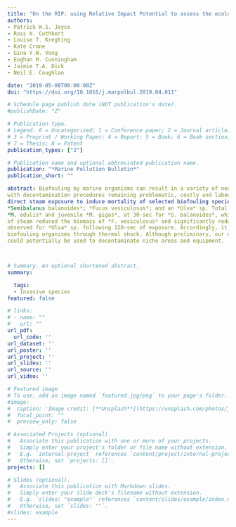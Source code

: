 ```yaml
---
title: "On the RIP: using Relative Impact Potential to assess the ecological impacts of invasive alien species"
authors:
- Patrick W.S. Joyce
- Ross N. Cuthbert
- Louise T. Kregting
- Kate Crane
- Gina Y.W. Vong
- Eoghan M. Cunningham
- Jaimie T.A. Dick
- Neil E. Coughlan

date: "2019-05-00T00:00:00Z"
doi: "https://doi.org/10.1016/j.marpolbul.2019.04.011"

# Schedule page publish date (NOT publication's date).
#publishDate: "Z"

# Publication type.
# Legend: 0 = Uncategorized; 1 = Conference paper; 2 = Journal article;
# 3 = Preprint / Working Paper; 4 = Report; 5 = Book; 6 = Book section;
# 7 = Thesis; 8 = Patent
publication_types: ["2"]

# Publication name and optional abbreviated publication name.
publication: "*Marine Pollution Bulletin*"
publication_short: ""

abstract: Biofouling by marine organisms can result in a variety of negative environmental and economic consequences,
with decontamination procedures remaining problematic, costly and labour-intensive. Here, we examined the efficacy of
direct steam exposure to induce mortality of selected biofouling species: *Mytilus edulis*; *Magallana gigas*;
*Semibalanus balanoides*; *Fucus vesiculosus*; and an *Ulva* sp. Total mortality occurred at 60-sec of steam exposure for
*M. edulis* and juvenile *M. gigas*, at 30-sec for *S. balanoides*, while 300-sec was required for adult *M. gigas*. Application
of steam reduced the biomass of *F. vesiculosus* and significantly reduced *Ulva* sp. biomass, with complete degradation being
observed for *Ulva* sp. following 120-sec of exposure. Accordingly, it appears that steam exposure can cause mortality of
biofouling organisms through thermal shock. Although preliminary, our novel and promising results suggest that steam applications
could potentially be used to decontaminate niche areas and equipment.



# Summary. An optional shortened abstract.
summary:

  tags:
  - Invasive species
featured: false

# links:
# - name: ""
#   url: ""
url_pdf:
  url_code: ''
url_dataset: ''
url_poster: ''
url_project: ''
url_slides: ''
url_source: ''
url_video: ''

# Featured image
# To use, add an image named `featured.jpg/png` to your page's folder.
#image:
#  caption: 'Image credit: [**Unsplash**](https://unsplash.com/photos/jdD8gXaTZsc)'
#  focal_point: ""
#  preview_only: false

# Associated Projects (optional).
#   Associate this publication with one or more of your projects.
#   Simply enter your project's folder or file name without extension.
#   E.g. `internal-project` references `content/project/internal-project/index.md`.
#   Otherwise, set `projects: []`.
projects: []

# Slides (optional).
#   Associate this publication with Markdown slides.
#   Simply enter your slide deck's filename without extension.
#   E.g. `slides: "example"` references `content/slides/example/index.md`.
#   Otherwise, set `slides: ""`.
#slides: example
---
```

